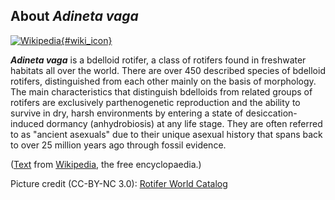 About *Adineta vaga*
--------------------

[![Wikipedia](/img/wikipedia_logo_v2_en.png){#wiki_icon}](http://en.wikipedia.org/wiki/Bdelloidea)

***Adineta vaga*** is a bdelloid rotifer, a class of rotifers found in
freshwater habitats all over the world. There are over 450 described
species of bdelloid rotifers, distinguished from each other mainly on
the basis of morphology. The main characteristics that distinguish
bdelloids from related groups of rotifers are exclusively
parthenogenetic reproduction and the ability to survive in dry, harsh
environments by entering a state of desiccation-induced dormancy
(anhydrobiosis) at any life stage. They are often referred to as
\"ancient asexuals\" due to their unique asexual history that spans back
to over 25 million years ago through fossil evidence.

([Text](http://en.wikipedia.org/wiki/Bdelloidea) from
[Wikipedia](http://en.wikipedia.org/), the free encyclopaedia.)

Picture credit (CC-BY-NC 3.0): [Rotifer World
Catalog](http://www.rotifera.hausdernatur.at/Species/Index/2251)
